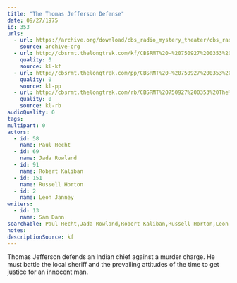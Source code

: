```yaml
---
title: "The Thomas Jefferson Defense"
date: 09/27/1975
id: 353
urls: 
  - url: https://archive.org/download/cbs_radio_mystery_theater/cbs_radio_mystery_theater-0351-0400.zip/cbs_radio_mystery_theater-0351-0400%2Fcbsrmt_0353_thomas_jefferson_defense.mp3
    source: archive-org
  - url: http://cbsrmt.thelongtrek.com/kf/CBSRMT%20-%20750927%200353%20The%20Thomas%20Jefferson%20Defense_kf.mp3
    quality: 0
    source: kl-kf
  - url: http://cbsrmt.thelongtrek.com/pp/CBSRMT%20-%20750927%200353%20The%20Thomas%20Jefferson%20Defense_pp.mp3
    quality: 0
    source: kl-pp
  - url: http://cbsrmt.thelongtrek.com/rb/CBSRMT%20750927%200353%20The%20Thomas%20Jefferson%20Defense_wuwm%20recorded%207_9_76.mp3
    quality: 0
    source: kl-rb
audioQuality: 0
tags: 
multipart: 0
actors:  
  - id: 58
    name: Paul Hecht  
  - id: 69
    name: Jada Rowland  
  - id: 91
    name: Robert Kaliban  
  - id: 151
    name: Russell Horton  
  - id: 2
    name: Leon Janney
writers:  
  - id: 13
    name: Sam Dann
searchable: Paul Hecht,Jada Rowland,Robert Kaliban,Russell Horton,Leon Janney Sam Dann
notes: 
descriptionSource: kf
---
```

Thomas Jefferson defends an Indian chief against a murder charge. He must battle the local sheriff and the prevailing attitudes of the time to get justice for an innocent man.